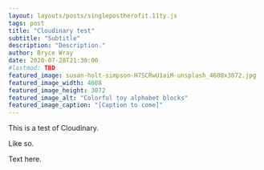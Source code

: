 ```yaml
---
layout: layouts/posts/singlepostherofit.11ty.js
tags: post
title: "Cloudinary test"
subtitle: "Subtitle"
description: "Description."
author: Bryce Wray
date: 2020-07-28T21:30:00
#lastmod: TBD
featured_image: susan-holt-simpson-H7SCRwU1aiM-unsplash_4608x3072.jpg
featured_image_width: 4608
featured_image_height: 3072
featured_image_alt: "Colorful toy alphabet blocks"
featured_image_caption: "[Caption to come]"
---
```


This is a test of Cloudinary.

Like so.

Text here.